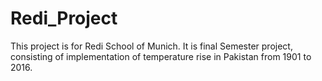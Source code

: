 # Redi_Project
This project is for Redi School of Munich. It is final Semester project, consisting of  implementation of temperature rise in Pakistan from 1901 to 2016.
